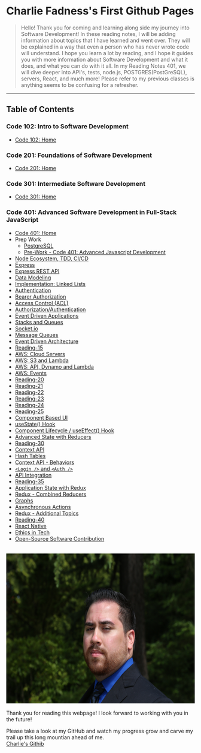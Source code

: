 # Charlie Fadness's First Github Pages

> Hello! Thank you for coming and learning along side my journey into Software Development! In these reading notes, I will be adding information about topics that I have learned and went over. They will be explained in a way that even a person who has never wrote code will understand. I hope you learn a lot by reading, and I hope it guides you with more information about Software Development and what it does, and what you can do with it all. In my Reading Notes 401, we will dive deeper into API's, tests, node.js, POSTGRES(PostGreSQL), servers, React, and much more! Please refer to my previous classes is anything seems to be confusing for a refresher.

---

## Table of Contents

### Code 102: Intro to Software Development

- [Code 102: Home](https://fadnesscharlie.github.io/reading-notes/102)

### Code 201: Foundations of Software Development

- [Code 201: Home](https://fadnesscharlie.github.io/reading-notes/201)

### Code 301: Intermediate Software Development

- [Code 301: Home](https://fadnesscharlie.github.io/reading-notes/301)

### Code 401: Advanced Software Development in Full-Stack JavaScript

- [Code 401: Home](https://fadnesscharlie.github.io/reading-notes/401)
- Prep Work
  - [PostgreSQL](postgres)
  - [Pre-Work - Code 401: Advanced Javascript Development](prep-work)
- [Node Ecosystem, TDD, CI/CD](read-01)
- [Express](read-02)
- [Express REST API](read-03)
- [Data Modeling](read-04)
- [Implementation: Linked Lists](read-05)
- [Authentication](read-06)
- [Bearer Authorization](read-07)
- [Access Control (ACL)](read-08)
- [Authorization/Authentication](read-09)
- [Event Driven Applications](read-11)
- [Stacks and Queues](stacksAndQueues.md)
- [Socket.io](read-12)
- [Message Queues](read-13)
- [Event Driven Architecture](read-14)
- [Reading-15](read-15)
- [AWS: Cloud Servers](read-16)
- [AWS: S3 and Lambda](read-17)
- [AWS: API, Dynamo and Lambda](read-18)
- [AWS: Events](read-19)
- [Reading-20](read-20)
- [Reading-21](read-21)
- [Reading-22](read-22)
- [Reading-23](read-23)
- [Reading-24](read-24)
- [Reading-25](read-25)
- [Component Based UI](read-26)
- [useState() Hook](read-27)
- [Component Lifecycle / useEffect() Hook](read-28)
- [Advanced State with Reducers](read-29)
- [Reading-30](read-30)
- [Context API](read-31)
- [Hash Tables](hash)
- [Context API - Behaviors](read-32)
- [`<Login />` and `<Auth />`](read-33)
- [API Integration](read-34)
- [Reading-35](read-35)
- [Application State with Redux](read-36)
- [Redux - Combined Reducers](read-37)
- [Graphs](graph)
- [Asynchronous Actions](read-38)
- [Redux - Additional Topics](read-39)
- [Reading-40](read-40)
- [React Native](read-41)
- [Ethics in Tech](read-42)
- [Open-Source Software Contribution](read-43)  

<br>
<img src="../images/Profile-Pic.JPG" width="600" height="400">  

Thank you for reading this webpage! I look forward to working with you in the future!  

Please take a look at my GitHub and watch my progress grow and carve my trail up this long mountian ahead of me.  
[Charlie's Githib](https://github.com/fadnesscharlie)

